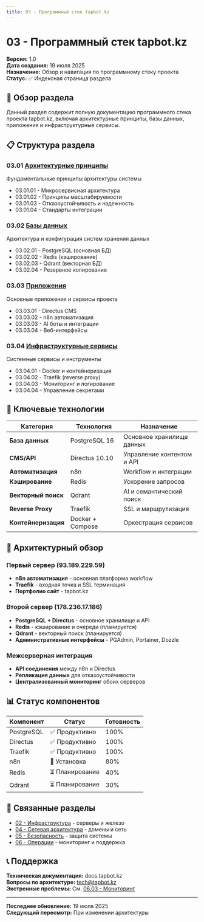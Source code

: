 ```yaml
---
title: 03 - Программный стек tapbot.kz
---
```


# 03 - Программный стек tapbot.kz

**Версия:** 1.0  
**Дата создания:** 19 июля 2025  
**Назначение:** Обзор и навигация по программному стеку проекта  
**Статус:** ✅ Индексная страница раздела

## 🎯 Обзор раздела

Данный раздел содержит полную документацию программного стека проекта tapbot.kz, включая архитектурные принципы, базы данных, приложения и инфраструктурные сервисы.

## 📋 Структура раздела

### 03.01 [Архитектурные принципы](03-01-architecture/README.md)
Фундаментальные принципы архитектуры системы
- 03.01.01 - Микросервисная архитектура
- 03.01.02 - Принципы масштабируемости
- 03.01.03 - Отказоустойчивость и надежность
- 03.01.04 - Стандарты интеграции

### 03.02 [Базы данных](03-02-databases/README.md)
Архитектура и конфигурация систем хранения данных
- 03.02.01 - PostgreSQL (основная БД)
- 03.02.02 - Redis (кэширование)
- 03.02.03 - Qdrant (векторная БД)
- 03.02.04 - Резервное копирование

### 03.03 [Приложения](03-03-applications/README.md)
Основные приложения и сервисы проекта
- 03.03.01 - Directus CMS
- 03.03.02 - n8n автоматизация
- 03.03.03 - AI боты и интеграции
- 03.03.04 - Веб-интерфейсы

### 03.04 [Инфраструктурные сервисы](03-04-infrastructure-services/README.md)
Системные сервисы и инструменты
- 03.04.01 - Docker и контейнеризация
- 03.04.02 - Traefik (reverse proxy)
- 03.04.03 - Мониторинг и логирование
- 03.04.04 - Управление секретами

## 🎲 Ключевые технологии

| Категория | Технология | Назначение |
|-----------|------------|------------|
| **База данных** | PostgreSQL 16 | Основное хранилище данных |
| **CMS/API** | Directus 10.10 | Управление контентом и API |
| **Автоматизация** | n8n | Workflow и интеграции |
| **Кэширование** | Redis | Ускорение запросов |
| **Векторный поиск** | Qdrant | AI и семантический поиск |
| **Reverse Proxy** | Traefik | SSL и маршрутизация |
| **Контейнеризация** | Docker + Compose | Оркестрация сервисов |

## 🚀 Архитектурный обзор

### Первый сервер (93.189.229.59)
- **n8n автоматизация** - основная платформа workflow
- **Traefik** - входная точка и SSL терминация
- **Портфолио сайт** - tapbot.kz

### Второй сервер (178.236.17.186)
- **PostgreSQL + Directus** - основное хранилище и API
- **Redis** - кэширование и очереди (планируется)
- **Qdrant** - векторный поиск (планируется)
- **Административные интерфейсы** - PGAdmin, Portainer, Dozzle

### Межсерверная интеграция
- **API соединения** между n8n и Directus
- **Репликация данных** для отказоустойчивости
- **Централизованный мониторинг** обоих серверов

## 📊 Статус компонентов

| Компонент | Статус | Готовность |
|-----------|--------|------------|
| PostgreSQL | ✅ Продуктивно | 100% |
| Directus | ✅ Продуктивно | 100% |
| Traefik | ✅ Продуктивно | 100% |
| n8n | 🔄 Установка | 80% |
| Redis | ⏳ Планирование | 40% |
| Qdrant | ⏳ Планирование | 30% |

## 🔗 Связанные разделы

- [02 - Инфраструктура](../02-infrastructure/README.md) - серверы и железо
- [04 - Сетевая архитектура](../04-network-architecture/README.md) - домены и сеть
- [05 - Безопасность](../05-security/README.md) - защита системы
- [06 - Операции](../06-operations/README.md) - мониторинг и поддержка

## 📞 Поддержка

**Техническая документация:** docs.tapbot.kz  
**Вопросы по архитектуре:** tech@tapbot.kz  
**Экстренные проблемы:** См. [06.03 - Мониторинг](../06-operations/06-03-monitoring/README.md)

---

**Последнее обновление:** 19 июля 2025  
**Следующий пересмотр:** При изменении архитектуры